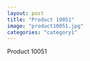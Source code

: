```yaml
---
layout: post
title: "Product 10051"
image: "product10051.jpg"
categories: "category1"
---
```

Product 10051
